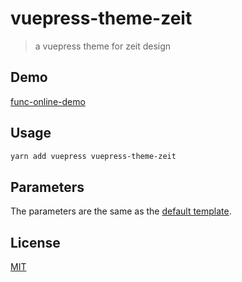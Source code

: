 # vuepress-theme-zeit

> a vuepress theme for zeit design

## Demo

[func-online-demo](https://func.lambdas.dev/)

## Usage

```bash
yarn add vuepress vuepress-theme-zeit
```

## Parameters

The parameters are the same as the [default template](https://vuepress.vuejs.org/default-theme-config/#homepage).

## License
[MIT](./LICENSE)
